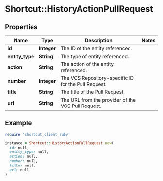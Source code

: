 # Shortcut::HistoryActionPullRequest

## Properties

| Name | Type | Description | Notes |
| ---- | ---- | ----------- | ----- |
| **id** | **Integer** | The ID of the entity referenced. |  |
| **entity_type** | **String** | The type of entity referenced. |  |
| **action** | **String** | The action of the entity referenced. |  |
| **number** | **Integer** | The VCS Repository-specific ID for the Pull Request. |  |
| **title** | **String** | The title of the Pull Request. |  |
| **url** | **String** | The URL from the provider of the VCS Pull Request. |  |

## Example

```ruby
require 'shortcut_client_ruby'

instance = Shortcut::HistoryActionPullRequest.new(
  id: null,
  entity_type: null,
  action: null,
  number: null,
  title: null,
  url: null
)
```

